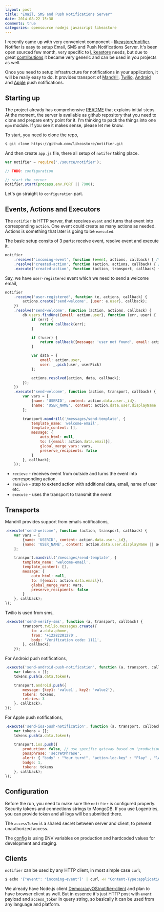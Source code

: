 ```yaml
---
layout: post
title: "Email, SMS and Push Notifications Server"
date: 2014-08-22 15:38
comments: true
categories: opensource nodejs javascript likeastore
---
```


I recently came up with very convenient component - [likeastore/notifier](https://github.com/likeastore/notifier). Notifier is easy to setup Email, SMS and Push Notifications Server. It's been open sourced few month, very specific to [Likeastore](https://likeastore.com) needs, but due to great [contributions](https://github.com/likeastore/notifier/graphs/contributors) it became very generic and can be used in you projects as well.

Once you need to setup infrastructure for notifications in your application, it will be really easy to do. It provides transport of [Mandrill](https://github.com/jimrubenstein/node-mandrill), [Twilio](https://github.com/twilio/twilio-node), [Android](https://github.com/ToothlessGear/node-gcm) and [Apple](https://github.com/argon/node-apn) push notifications.

<!-- MORE -->

## Starting up

The project already has comprehensive [README](https://github.com/likeastore/notifier/blob/master/README.md) that explains initial steps. At the moment, the server is available as github repository that you need to clone and prepare entry point for it. I'm thinking to pack the things into one `npm` module. If you see it makes sense, please let me know.

To start, you need to clone the repo,

```bash
$ git clone https://github.com/likeastore/notifier.git
```

And then create `app.js` file, there all setup of `notifer` taking place.

```js
var notifier = require('./source/notifier');

// TODO: configuration

// start the server
notifier.start(process.env.PORT || 7000);
```

Let's go straight to `configuration` part.

## Events, Actions and Executors

The `notifier` is HTTP server, that receives `event` and turns that event into corresponding `action`. One event could create as many actions as needed. Actions is something that later is going to be `executed`.

The basic setup consits of 3 parts: receive event, resolve event and execute it.

```js
notifier
    .receive('incoming-event', function (event, actions, callback) { /* ... */ })
    .resolve('created-action', function (action, actions, callback) { /* ... */ })
    .execute('created-action', function (action, transport, callback) { /* ... */ });
```

Say, we have `user-registered` event which we need to send a welcome email,

```js
notifier
	.receive('user-registered', function (e, actions, callback) {
		actions.create('send-welcome', {user: e.user}, callback);
	})
	.resolve('send-welcome', function (action, actions, callback) {
		db.users.findOne({email: action.user}, function (err, user) {
			if (err) {
				return callback(err);
			}

			if (!user) {
				return callback({message: 'user not found', email: action.email});
			}

			var data = {
				email: action.user,
				user: _.pick(user, userPick)
			};

			actions.resolved(action, data, callback);
		});
	})
	.execute('send-welcome', function (action, transport, callback) {
		var vars = [
			{name: 'USERID', content: action.data.user._id},
			{name: 'USER_NAME', content: action.data.user.displayName || action.data.user.name}
		];

		transport.mandrill('/messages/send-template', {
			template_name: 'welcome-email',
			template_content: [],
			message: {
				auto_html: null,
				to: [{email: action.data.email}],
				global_merge_vars: vars,
				preserve_recipients: false
			}
		}, callback);
	});
```

* `recieve` - receives event from outside and turns the event into corresponding action.
* `resolve` - step to extend action with additional data, email, name of user etc.
* `execute` - uses the transport to transmit the event

## Transports

Mandrill provides support from emails notifications,

```js
.execute('send-welcome', function (action, transport, callback) {
	var vars = [
		{name: 'USERID', content: action.data.user._id},
		{name: 'USER_NAME', content: action.data.user.displayName || action.data.user.name}
	];

	transport.mandrill('/messages/send-template', {
		template_name: 'welcome-email',
		template_content: [],
		message: {
			auto_html: null,
			to: [{email: action.data.email}],
			global_merge_vars: vars,
			preserve_recipients: false
		}
	}, callback);
});
```

Twilio is used from sms,

```js
.execute('send-verify-sms', function (a, transport, callback) {
		transport.twilio.messages.create({
			to: a.data.phone,
			from: '+12282201270',
			body: 'Verification code: 1111',
		}, callback);
	});
```

For Android push notifications,

```js
.execute('send-android-push-notification', function (a, transport, callback) {
	var tokens = [];
	tokens.push(a.data.token);

	transport.android.push({
		message: {key1: 'value1', key2: 'value2'},
		tokens: tokens,
		retries: 3
	}, callback);
});
```

For Apple push notifications,

```js
.execute('send-ios-push-notification', function (a, transport, callback) {
	var tokens = [];
	tokens.push(a.data.token);

	transport.ios.push({
		production: false, // use specific gateway based on 'production' property.
		passphrase: 'secretPhrase',
		alert: { "body" : "Your turn!", "action-loc-key" : "Play" , "launch-image" : "mysplash.png"},
		badge: 1,
		tokens: tokens
	}, callback);
});
```

## Configuration

Before the run, you need to make sure the `notifier` is configured properly. Security tokens and connections strings to MongoDB. If you use Logentries, you can provide token and all logs will be submitted there.

The `accessToken` is a shared secret between server and client, to prevent unauthorized access.

The [config](https://github.com/likeastore/notifier/blob/master/config/production.config.js) is using ENV variables on production and hardcoded values for development and staging.

## Clients

`notifier` can be used by any HTTP client, in most simple case `curl`,

```bash
$ echo '{"event": "incoming-event"}' | curl -H "Content-Type:application/json" -d @- http://notifier.likeastore.com/api/events?access_token=ACCESS_TOKEN
```

We already have Node.js client [DemocracyOS/notifier-client](https://github.com/DemocracyOS/notifier-client) and plan to have browser client as well. But in essence it's just HTTP post with `event` payload and `access_token` in query string, so basically it can be used from any language and platform.